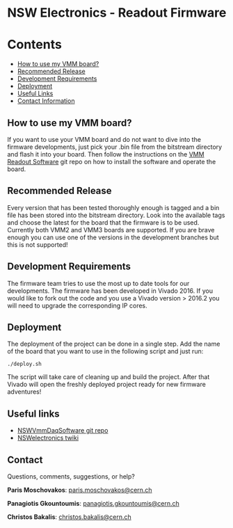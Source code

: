 # NSW Electronics - Readout Firmware

# Contents

* [How to use my VMM board?](#intro)
* [Recommended Release](#recommended-release)
* [Development Requirements](#development-requirements)
* [Deployment](#deployment)
* [Useful Links](#useful-links)
* [Contact Information](#contact)

## How to use my VMM board?
If you want to use your VMM board and do not want to dive into the firmware developments, just pick your .bin file from the bitstream directory and flash it into your board. Then follow the instructions on the [VMM Readout Software][1] git repo on how to install the software and operate the board.

## Recommended Release
Every version that has been tested thoroughly enough is tagged and a bin file has been stored into the bitstream directory. Look into the available tags and choose the latest for the board that the firmware is to be used. Currently both VMM2 and VMM3 boards are supported. If you are brave enough you can use one of the versions in the development branches but this is not supported!

## Development Requirements

The firmware team tries to use the most up to date tools for our developments. The firmware has been developed in Vivado 2016. If you would like to fork out the code and you use a Vivado version > 2016.2 you will need to upgrade the corresponding IP cores.

## Deployment
The deployment of the project can be done in a single step. Add the name of the board that you want to use in the following script and just run:

```
./deploy.sh
```

The script will take care of cleaning up and build the project. After that Vivado will open the freshly deployed project ready for new firmware adventures!


## Useful links

   * [NSWVmmDaqSoftware git repo][1]
   * [NSWelectronics twiki][2]

## Contact

Questions, comments, suggestions, or help?


**Paris Moschovakos**: <paris.moschovakos@cern.ch>

**Panagiotis Gkountoumis**: <panagiotis.gkountoumis@cern.ch>

**Christos Bakalis**: <christos.bakalis@cern.ch>

[1]: https://gitlab.cern.ch/NSWelectronics/vmm_readout_software
[2]: https://twiki.cern.ch/twiki/bin/viewauth/Atlas/NSWelectronics
